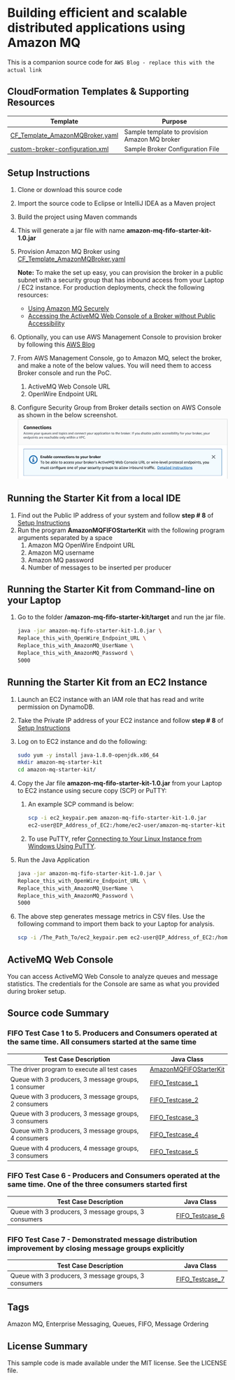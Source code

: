 # Building efficient and scalable distributed applications using Amazon MQ

This is a companion source code for ```AWS Blog - replace this with the actual link```

## CloudFormation Templates & Supporting Resources

| Template                         | Purpose|
|----------------------------------| -------------- |
| [CF_Template_AmazonMQBroker.yaml](./src/main/resources/cloudformation-scripts/CF_Template_AmazonMQBroker.yaml) |Sample template to provision Amazon MQ broker |
| [custom-broker-configuration.xml](./src/main/resources/custom-broker-configuration.xml) |Sample Broker Configuration File |

## Setup Instructions

1. Clone or download this source code
1. Import the source code to Eclipse or IntelliJ IDEA as a Maven project
1. Build the project using Maven commands
1. This will generate a jar file with name **amazon-mq-fifo-starter-kit-1.0.jar**
1. Provision Amazon MQ Broker using [CF_Template_AmazonMQBroker.yaml](./src/main/resources/cloudformation-scripts/CF_Template_AmazonMQBroker.yaml)

   **Note:** To make the set up easy, you can provision the broker in a public subnet with a security group that has inbound access from your Laptop / EC2 instance.
 For production deployments, check the following resources:

   - [Using Amazon MQ Securely](https://docs.aws.amazon.com/amazon-mq/latest/developer-guide/using-amazon-mq-securely.html)
   - [Accessing the ActiveMQ Web Console of a Broker without Public Accessibility](https://docs.aws.amazon.com/amazon-mq/latest/developer-guide/accessing-web-console-of-broker-without-private-accessibility.html)

1. Optionally, you can use AWS Management Console to provision broker by following this [AWS Blog](https://aws.amazon.com/blogs/aws/amazon-mq-managed-message-broker-service-for-activemq/)

1. From AWS Management Console, go to Amazon MQ, select the broker, and make a note of the below values. You will need them to access Broker console and run the PoC.
   1. ActiveMQ Web Console URL
   2. OpenWire Endpoint URL

1. Configure Security Group from Broker details section on AWS Console as shown in the below screenshot.
  ![Alt](./src/main/resources/AmazonMQ_InboundConnection_DetailedInstructions.png)

## Running the Starter Kit from a local IDE

1. Find out the Public IP address of your system and follow **step # 8** of [Setup Instructions](#setup-instructions)
1. Run the program **AmazonMQFIFOStarterKit** with the following program arguments separated by a space
   1. Amazon MQ OpenWire Endpoint URL
   1. Amazon MQ username
   1. Amazon MQ password
   1. Number of messages to be inserted per producer

## Running the Starter Kit from Command-line on your Laptop

1. Go to the folder **/amazon-mq-fifo-starter-kit/target** and run the jar file.

   ```bash
   java -jar amazon-mq-fifo-starter-kit-1.0.jar \
   Replace_this_with_OpenWire_Endpoint_URL \
   Replace_this_with_AmazonMQ_UserName \
   Replace_this_with_AmazonMQ_Password \
   5000
   ```

## Running the Starter Kit from an EC2 Instance

1. Launch an EC2 instance with an IAM role that has read and write permission on DynamoDB.
1. Take the Private IP address of your EC2 instance and follow **step # 8** of [Setup Instructions](#setup-instructions)
1. Log on to EC2 instance and do the following:

    ```bash
    sudo yum -y install java-1.8.0-openjdk.x86_64
    mkdir amazon-mq-starter-kit
    cd amazon-mq-starter-kit/
    ```

1. Copy the Jar file **amazon-mq-fifo-starter-kit-1.0.jar** from your Laptop to EC2 instance using secure copy (SCP) or PuTTY:

   1. An example SCP command is below:

       ```bash
       scp -i ec2_keypair.pem amazon-mq-fifo-starter-kit-1.0.jar 
       ec2-user@IP_Address_of_EC2:/home/ec2-user/amazon-mq-starter-kit
       ```

   1. To use PuTTY, refer [Connecting to Your Linux Instance from Windows Using PuTTY](https://docs.aws.amazon.com/AWSEC2/latest/UserGuide/putty.html).

1. Run the Java Application

   ```bash
   java -jar amazon-mq-fifo-starter-kit-1.0.jar \
   Replace_this_with_OpenWire_Endpoint_URL \
   Replace_this_with_AmazonMQ_UserName \
   Replace_this_with_AmazonMQ_Password \
   5000
   ```
  
1. The above step generates message metrics in CSV files. Use the following command to import them back to your Laptop for analysis.

    ```bash
    scp -i /The_Path_To/ec2_keypair.pem ec2-user@IP_Address_of_EC2:/home/ec2-user/amazon-mq-starter-kit/*.csv .
    ```

## ActiveMQ Web Console

You can access ActiveMQ Web Console to analyze queues and message statistics. The credentials for the Console are same as what you provided during broker setup.

## Source code Summary

### FIFO Test Case 1 to 5. Producers and Consumers operated at the same time. All consumers started at the same time

| Test Case Description                                             | Java Class |
|-------------------------------------------------------------- | -------------- |
| The driver program to execute all test cases| [AmazonMQFIFOStarterKit](./src/main/java/com/aws/amazonmq/blog/runner/AmazonMQFIFOStarterKit.java) |
| Queue with 3 producers, 3 message groups, 1 consumer  | [FIFO_Testcase_1](./src/main/java/com/aws/amazonmq/blog/testcases/FIFO_Testcase_1.java) |
| Queue with 3 producers, 3 message groups, 2 consumers | [FIFO_Testcase_2](./src/main/java/com/aws/amazonmq/blog/testcases/FIFO_Testcase_2.java) |
| Queue with 3 producers, 3 message groups, 3 consumers | [FIFO_Testcase_3](./src/main/java/com/aws/amazonmq/blog/testcases/FIFO_Testcase_3.java) |
| Queue with 3 producers, 3 message groups, 4 consumers | [FIFO_Testcase_4](./src/main/java/com/aws/amazonmq/blog/testcases/FIFO_Testcase_4.java) |
| Queue with 4 producers, 4 message groups, 3 consumers | [FIFO_Testcase_5](./src/main/java/com/aws/amazonmq/blog/testcases/FIFO_Testcase_5.java) |

### FIFO Test Case 6 - Producers and Consumers operated at the same time. One of the three consumers started first

| Test Case Description                                             | Java Class |
|-------------------------------------------------------------- | --------------   |
| Queue with 3 producers, 3 message groups, 3 consumers  | [FIFO_Testcase_6](./src/main/java/com/aws/amazonmq/blog/testcases/FIFO_Testcase_6.java) |

### FIFO Test Case 7 - Demonstrated message distribution improvement by closing message groups explicitly

| Test Case Description                                             | Java Class |
|-------------------------------------------------------------- | --------------   |
| Queue with 3 producers, 3 message groups, 3 consumers  | [FIFO_Testcase_7](./src/main/java/com/aws/amazonmq/blog/testcases/FIFO_Testcase_7.java) |

## Tags

Amazon MQ, Enterprise Messaging, Queues, FIFO, Message Ordering

## License Summary

This sample code is made available under the MIT license. See the LICENSE file.
